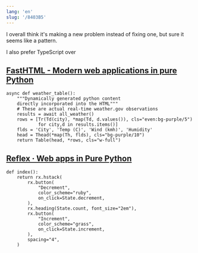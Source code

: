 ```yaml
---
lang: 'en'
slug: '/8403B5'
---
```


I overall think it's making a new problem instead of fixing one, but sure it seems like a pattern.

I also prefer TypeScript over

## [FastHTML - Modern web applications in pure Python](https://fastht.ml/)

```
async def weather_table():
	"""Dynamically generated python content
	directly incorporated into the HTML"""
	# These are actual real-time weather.gov observations
	results = await all_weather()
	rows = [Tr(Td(city), *map(Td, d.values()), cls="even:bg-purple/5")
			for city,d in results.items()]
	flds = 'City', 'Temp (C)', 'Wind (kmh)', 'Humidity'
	head = Thead(*map(Th, flds), cls="bg-purple/10")
	return Table(head, *rows, cls="w-full")
```

## [Reflex · Web apps in Pure Python](https://reflex.dev/)

```
def index():
    return rx.hstack(
        rx.button(
            "Decrement",
            color_scheme="ruby",
            on_click=State.decrement,
        ),
        rx.heading(State.count, font_size="2em"),
        rx.button(
            "Increment",
            color_scheme="grass",
            on_click=State.increment,
        ),
        spacing="4",
    )
```
